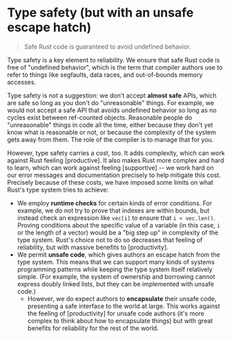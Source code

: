 # Type safety (but with an unsafe escape hatch)

> Safe Rust code is guaranteed to avoid undefined behavior.

Type safety is a key element to reliability. We ensure that safe Rust code is free of "undefined behavior", which is the term that compiler authors use to refer to things like segfaults, data races, and out-of-bounds memory accesses.

Type safety is not a suggestion: we don't accept **almost safe** APIs, which are safe so long as you don't do "unreasonable" things. For example, we would not accept a safe API that avoids undefined behavior so long as no cycles exist between ref-counted objects. Reasonable people do "unreasonable" things in code all the time, either because they don't yet know what is reasonable or not, or because the complexity of the system gets away from them. The role of the compiler is to manage that for you.

However, type safety carries a cost, too. It adds complexity, which can work against Rust feeling [productive]. It also makes Rust more complex and hard to learn, which can work against feeling [supportive] -- we work hard on our error messages and documentation precisely to help mitigate this cost. Precisely because of these costs, we have imposed some limits on what Rust's type system tries to achieve:

* We employ **runtime checks** for certain kinds of error conditions. For example, we do not try to prove that indexes are within bounds, but instead check an expression like `vec[i]` to ensure that `i < vec.len()`. Proving conditions about the specific value of a variable (in this case, `i` or the length of a vector) would be a "big step up" in complexity of the type system. Rust's choice not to do so decreases that feeling of reliability, but with massive benefits to [productivity].
* We permit **unsafe code**, which gives authors an escape hatch from the type system. This means that we can support many kinds of systems programming patterns while keeping the type system itself relatively simple. (For example, the system of ownership and borrowing cannot express doubly linked lists, but they can be implemented with unsafe code.)
    * However, we do expect authors to **encapsulate** their unsafe code, presenting a safe interface to the world at large. This works against the feeling of [productivity] for unsafe code authors (it's more complex to think about how to encapsulate things) but with great benefits for reliability for the rest of the world.
